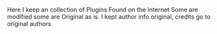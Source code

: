 Here I keep an collection of Plugins Found on the Internet
Some are modified some are Original as is.
I kept author info original,
credits go to original authors 
